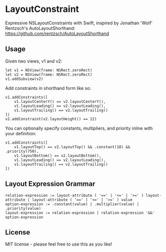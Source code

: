 LayoutConstraint
================

Expressive NSLayoutConstraints with Swift, inspired by Jonathan 'Wolf' Rentzsch's AutoLayoutShorthand: https://github.com/rentzsch/AutoLayoutShorthand

Usage
-----

Given two views, v1 and v2:

	let v1 = NSView(frame: NSRect.zeroRect)
	let v2 = NSView(frame: NSRect.zeroRect)
	v1.addSubview(v2)

Add constraints in shorthand form like so:

	v1.addConstraints([
		v1.layoutCenterY() == v2.layoutCenterY(),
		v1.layoutLeading() == v2.layoutLeading(),
		v1.layoutTrailing() == v2.layoutTrailing()
	])
	v2.addConstraint(v2.layoutHeight() == 12)
    
You can optionally specify constants, multipliers, and priority inline with your definition:

	v1.addConstraints([
		v1.layoutTop() == v2.layoutTop() && .constant(10) && .priority(750),
		v1.layoutBottom() == v2.layoutBottom(),
		v1.layoutLeading() == v2.layoutLeading(),
		v1.layoutTrailing() == v2.layoutTrailing()
	])

Layout Expression Grammar
-------------------------

	relation-expression := layout-attribute ( '==' | '<=' | '>=' ) layout-attribute | layout-attribute ( '==' | '<=' | '>=' ) value
	option-expression := .constant(value) | .multiplier(value) | .priority(value)
	layout-expression := relation-expression | relation-expression '&&' option-expression

License
-------

MIT license - please feel free to use this as you like!
